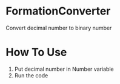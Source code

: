 # FormationConverter
Convert decimal number to binary number
# How To Use
1. Put decimal number in Number variable
2. Run the code
